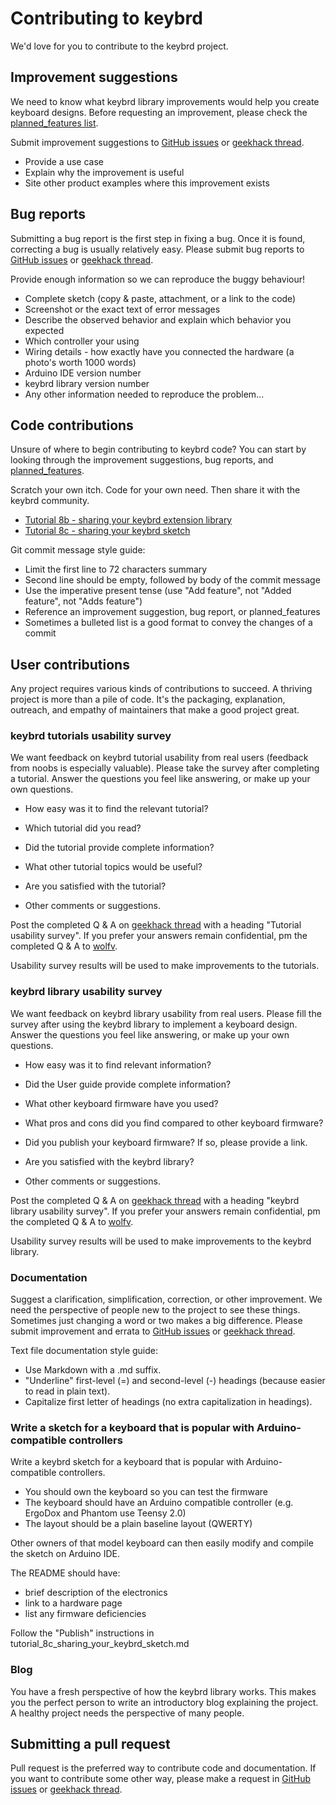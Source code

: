 Contributing to keybrd
======================
We'd love for you to contribute to the keybrd project.

Improvement suggestions
-----------------------
We need to know what keybrd library improvements would help you create keyboard designs.
Before requesting an improvement, please check the [planned_features list](doc/planned_features.md).

Submit improvement suggestions to [GitHub issues](https://github.com/wolfv6/Keybrd/issues)
or [geekhack thread](https://geekhack.org/index.php?topic=83599.0).
<!-- * The issue title should start with "suggestion:" followed by a descriptive title -->
* Provide a use case
* Explain why the improvement is useful
* Site other product examples where this improvement exists

Bug reports
-----------
Submitting a bug report is the first step in fixing a bug.
Once it is found, correcting a bug is usually relatively easy.
Please submit bug reports to [GitHub issues](https://github.com/wolfv6/Keybrd/issues)
or [geekhack thread](https://geekhack.org/index.php?topic=83599.0).

Provide enough information so we can reproduce the buggy behaviour!
* Complete sketch (copy & paste, attachment, or a link to the code)
* Screenshot or the exact text of error messages
* Describe the observed behavior and explain which behavior you expected
* Which controller your using
* Wiring details - how exactly have you connected the hardware (a photo's worth 1000 words)
* Arduino IDE version number
* keybrd library version number
* Any other information needed to reproduce the problem...

Code contributions
------------------
Unsure of where to begin contributing to keybrd code?
You can start by looking through the improvement suggestions, bug reports, and [planned_features](doc/planned_features.md).

Scratch your own itch.  Code for your own need.  Then share it with the keybrd community.
* [Tutorial 8b - sharing your keybrd extension library](tutorials/tutorial_8b_sharing_your_keybrd_extension_library.md)
* [Tutorial 8c - sharing your keybrd sketch](tutorials/tutorial_8c_sharing_your_keybrd_sketch.md)

Git commit message style guide:
* Limit the first line to 72 characters summary
* Second line should be empty, followed by body of the commit message
* Use the imperative present tense (use "Add feature", not "Added feature", not "Adds feature")
* Reference an improvement suggestion, bug report, or planned_features
* Sometimes a bulleted list is a good format to convey the changes of a commit

User contributions
------------------
Any project requires various kinds of contributions to succeed.
A thriving project is more than a pile of code.
It's the packaging, explanation, outreach, and empathy of maintainers that make a good project great.

### keybrd tutorials usability survey
We want feedback on keybrd tutorial usability from real users (feedback from noobs is especially valuable).
Please take the survey after completing a tutorial.
Answer the questions you feel like answering, or make up your own questions.

* How easy was it to find the relevant tutorial?

* Which tutorial did you read?

* Did the tutorial provide complete information?

* What other tutorial topics would be useful?

* Are you satisfied with the tutorial?

* Other comments or suggestions.

Post the completed Q & A on [geekhack thread](https://geekhack.org/index.php?topic=83599.0) with a heading "Tutorial usability survey".
If you prefer your answers remain confidential, pm the completed Q & A to [wolfv](https://geekhack.org/index.php?action=pm;sa=send;u=25471).

Usability survey results will be used to make improvements to the tutorials.

### keybrd library usability survey
We want feedback on keybrd library usability from real users.
Please fill the survey after using the keybrd library to implement a keyboard design.
Answer the questions you feel like answering, or make up your own questions.

* How easy was it to find relevant information?

* Did the User guide provide complete information?

* What other keyboard firmware have you used?

* What pros and cons did you find compared to other keyboard firmware?

* Did you publish your keyboard firmware?  If so, please provide a link.

* Are you satisfied with the keybrd library?

* Other comments or suggestions.

Post the completed Q & A on [geekhack thread](https://geekhack.org/index.php?topic=83599.0) with a heading "keybrd library usability survey".
If you prefer your answers remain confidential, pm the completed Q & A to [wolfv](https://geekhack.org/index.php?action=pm;sa=send;u=25471).

Usability survey results will be used to make improvements to the keybrd library.

### Documentation
Suggest a clarification, simplification, correction, or other improvement.
We need the perspective of people new to the project to see these things.
Sometimes just changing a word or two makes a big difference.
Please submit improvement and errata to [GitHub issues](https://github.com/wolfv6/Keybrd/issues)
or [geekhack thread](https://geekhack.org/index.php?topic=83599.0).

Text file documentation style guide:
* Use Markdown with a .md suffix.
* "Underline" first-level (=) and second-level (-) headings (because easier to read in plain text).
* Capitalize first letter of headings (no extra capitalization in headings).

### Write a sketch for a keyboard that is popular with Arduino-compatible controllers
Write a keybrd sketch for a keyboard that is popular with Arduino-compatible controllers.
* You should own the keyboard so you can test the firmware
* The keyboard should have an Arduino compatible controller (e.g. ErgoDox and Phantom use Teensy 2.0)
* The layout should be a plain baseline layout (QWERTY)

Other owners of that model keyboard can then easily modify and compile the sketch on Arduino IDE.

The README should have:
* brief description of the electronics
* link to a hardware page
* list any firmware deficiencies

Follow the "Publish" instructions in tutorial_8c_sharing_your_keybrd_sketch.md

### Blog
You have a fresh perspective of how the keybrd library works.
This makes you the perfect person to write an introductory blog explaining the project.
A healthy project needs the perspective of many people.

Submitting a pull request
-------------------------
Pull request is the preferred way to contribute code and documentation.
If you want to contribute some other way, please make a request in 
[GitHub issues](https://github.com/wolfv6/Keybrd/issues)
or [geekhack thread](https://geekhack.org/index.php?topic=83599.0).

